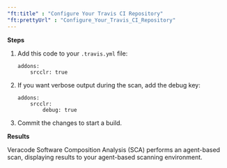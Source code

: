 ```yaml
---
"ft:title" : "Configure Your Travis CI Repository"
"ft:prettyUrl" : "Configure_Your_Travis_CI_Repository"
---
```


<p font-size="13pt"><b>Steps</b></p>

1.  Add this code to your `.travis.yml` file:

    ```
    addons:
        srcclr: true
    ```

2.  If you want verbose output during the scan, add the debug key:

    ```
    addons:
        srcclr:
            debug: true
    ```

3.  Commit the changes to start a build.

<p font-size="13pt"><b>Results</b></p>

Veracode Software Composition Analysis (SCA) performs an agent-based scan, displaying results to your agent-based scanning environment.

